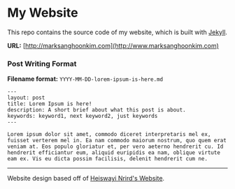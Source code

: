 # My Website

This repo contains the source code of my website, which is built with [Jekyll](http://jekyllrb.com/).

**URL:** [http://marksanghoonkim.com](http://www.marksanghoonkim.com)

### Post Writing Format

**Filename format:** `YYYY-MM-DD-lorem-ipsum-is-here.md`

```
---
layout: post
title: Lorem Ipsum is here!
description: A short brief about what this post is about.
keywords: keyword1, next keyword2, just keywords
---

Lorem ipsum dolor sit amet, commodo diceret interpretaris mel ex, fuisset verterem mel in. Ea nam commodo maiorum nostrum, quo quem erat veniam at. Eos populo gloriatur et, per vero aeterno hendrerit cu. Id hendrerit efficiantur eum, aliquid euripidis ea nam, oblique virtute eam ex. Vis eu dicta possim facilisis, delenit hendrerit cum ne.
```

---
Website design based off of [Heiswayi Nrird's Website](http://heiswayi.github.io).
